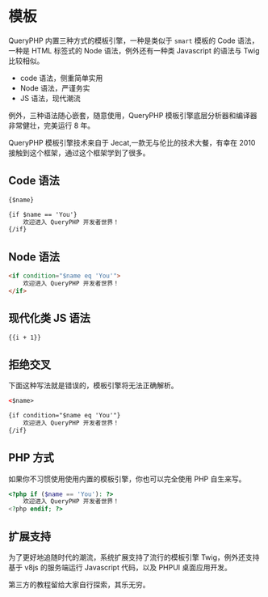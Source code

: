 # 模板

QueryPHP 内置三种方式的模板引擎，一种是类似于 `smart` 模板的 Code 语法，一种是 HTML 标签式的 Node 语法，例外还有一种类 Javascript 的语法与 Twig 比较相似。

 * code 语法，侧重简单实用
 * Node 语法，严谨务实
 * JS 语法，现代潮流

例外，三种语法随心嵌套，随意使用，QueryPHP 模板引擎底层分析器和编译器非常健壮，完美运行 8 年。

QueryPHP 模板引擎技术来自于 Jecat,一款无与伦比的技术大餐，有幸在 2010 接触到这个框架，通过这个框架学到了很多。

## Code 语法

``` html
{$name}

{if $name == 'You'}
    欢迎进入 QueryPHP 开发者世界！
{/if}
```

## Node 语法

``` html
<if condition="$name eq 'You'">
    欢迎进入 QueryPHP 开发者世界！
</if>
```

## 现代化类 JS 语法

``` html
{{i + 1}}
```

## 拒绝交叉

下面这种写法就是错误的，模板引擎将无法正确解析。

``` html
<$name>

{if condition="$name eq 'You'"}
    欢迎进入 QueryPHP 开发者世界！
{/if}
```

## PHP 方式

如果你不习惯使用使用内置的模板引擎，你也可以完全使用 PHP 自生来写。

``` php
<?php if ($name == 'You'): ?>
    欢迎进入 QueryPHP 开发者世界！
<?php endif; ?>
```

## 扩展支持

为了更好地追随时代的潮流，系统扩展支持了流行的模板引擎 Twig，例外还支持基于 v8js 的服务端运行 Javascript 代码，以及 PHPUI 桌面应用开发。

第三方的教程留给大家自行探索，其乐无穷。

